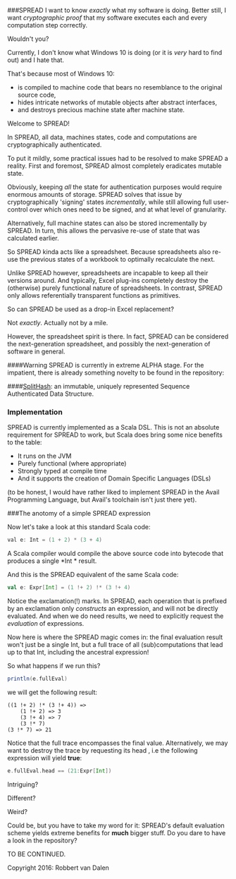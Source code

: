 ###SPREAD
I want to know *exactly* what my software is doing. Better still, I want *cryptographic proof* that my software executes each and every computation step correctly.

Wouldn't you?

Currently, I don't know what Windows 10 is doing (or it is *very* hard to find out) and I hate that.

That's because most of Windows 10:

* is compiled to machine code that bears no resemblance to the original source code,
* hides intricate networks of mutable objects after abstract interfaces,
* and destroys precious machine state after machine state.

Welcome to SPREAD!

In SPREAD, all data, machines states, code and computations are cryptographically authenticated.

To put it mildly, some practical issues had to be resolved to make SPREAD a reality. First and foremost, SPREAD almost completely eradicates mutable state.

Obviously, keeping *all* the state for authentication purposes would require enormous amounts of storage. SPREAD solves that issue by cryptographically 'signing' states *incrementally*, while still allowing full user-control over which ones need to be signed, and at what level of granularity.

Alternatively, full machine states can also be stored incrementally by SPREAD. In turn, this allows the pervasive re-use of state that was calculated earlier.

So SPREAD kinda acts like a spreadsheet. Because spreadsheets also re-use the previous states of a workbook to optimally recalculate the next.

Unlike SPREAD however, spreadsheets are incapable to keep all their versions around. And typically, Excel plug-ins completely destroy the (otherwise) purely functional nature of spreadsheets. In contrast, SPREAD only allows referentially transparent functions as primitives.

So can SPREAD be used as a drop-in Excel replacement?

Not *exactly*. Actually not by a mile.

However, the spreadsheet spirit is there. In fact, SPREAD can be considered the next-generation spreadsheet, and possibly the next-generation of software in general.

####Warning
SPREAD is currently in extreme ALPHA stage. For the impatient, there is already something novelty to be found in the repository:

####[SplitHash](https://github.com/odipar/spread/blob/master/src/spread/SplitHash.scala): an immutable, uniquely represented Sequence Authenticated Data Structure.

### Implementation
SPREAD is currently implemented as a Scala DSL. This is not an absolute requirement for SPREAD to work, but Scala does bring some nice benefits to the table:

* It runs on the JVM
* Purely functional (where appropriate)
* Strongly typed at compile time
* And it supports the creation of Domain Specific Languages (DSLs)

(to be honest, I would have rather liked to implement SPREAD in the Avail Programming Language, but Avail's toolchain isn't just there yet).

###The anotomy of a simple SPREAD expression

Now let's take a look at this standard Scala code:
```java
val e: Int = (1 + 2) * (3 + 4)
```
A Scala compiler would compile the above source code into bytecode that produces a single *Int * result.

And this is the SPREAD equivalent of the same Scala code:
```scala
val e: Expr[Int] = (1 !+ 2) !* (3 !+ 4)
```

Notice the exclamation(!) marks. In SPREAD, each operation that is prefixed by an exclamation only *constructs* an expression, and will not be directly evaluated. And when we do need results, we need to explicitly request the *evaluation* of expressions.

Now here is where the SPREAD magic comes in: the final evaluation result won't just be a single Int, but a full trace of all (sub)computations that lead up to that Int, including the ancestral expression!

So what happens if we run this?

```scala
println(e.fullEval)
```
we will get the following result:
```
((1 !+ 2) !* (3 !+ 4)) =>
	(1 !+ 2) => 3
	(3 !+ 4) => 7
	(3 !* 7)
(3 !* 7) => 21
```

Notice that the full trace encompasses the final value. Alternatively, we may want to destroy the trace by requesting its head , i.e the following expression will yield **true**:

```scala
e.fullEval.head == (21:Expr[Int])
```
Intriguing?

Different?

Weird?

Could be, but you have to take my word for it: SPREAD's default evaluation scheme yields extreme benefits for **much** bigger stuff. Do you dare to have a look in the repository?

TO BE CONTINUED.

Copyright 2016: Robbert van Dalen